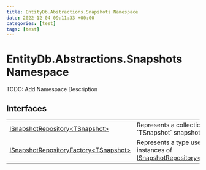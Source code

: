 ```yaml
---
title: EntityDb.Abstractions.Snapshots Namespace
date: 2022-12-04 09:11:33 +00:00
categories: [test]
tags: [test]
---
```


# EntityDb.Abstractions.Snapshots Namespace

TODO: Add Namespace Description

## Interfaces
<table><tr><td><a href='dotnet-entitydb-abstractions-snapshots-isnapshotrepository`1'>ISnapshotRepository&lt;TSnapshot&gt;</a></td><td>
Represents a collection of `TSnapshot` snapshots.
</td></tr><tr><td><a href='dotnet-entitydb-abstractions-snapshots-isnapshotrepositoryfactory`1'>ISnapshotRepositoryFactory&lt;TSnapshot&gt;</a></td><td>
Represents a type used to create instances of <a href='dotnet-entitydb-abstractions-snapshots-isnapshotrepository`1'>ISnapshotRepository&lt;TSnapshot&gt;</a></td></tr></table>
